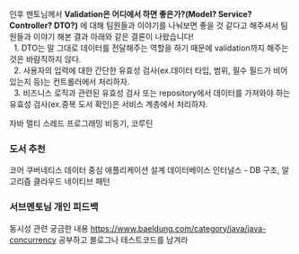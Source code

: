 인후 멘토님께서 **Validation은 어디에서 하면 좋은가?(Model? Service? Controller? DTO?)** 에 대해 팀원들과 이야기를 나눠보면 좋을 것 같다고 해주셔서 팀원들과 이야기 해본 결과 아래와 같은 결론이 나왔습니다!  
  1. DTO는 말 그대로 데이터를 전달해주는 역할을 하기 때문에 validation까지 해주는 것은 바람직하지 않다.  
  2. 사용자의 입력에 대한 간단한 유효성 검사(ex.데이터 타입, 범위, 필수 필드가 비어있는지 등)는 컨트롤러에서 처리하자.  
  3. 비즈니스 로직과 관련된 유효성 검사 또는 repository에서 데이터를 가져와야 하는 유효성 검사(ex.중복 도서 확인)은 서비스 계층에서 처리하자.

자바 멀티 스레드 프로그래밍
비동기, 코루틴

### 도서 추천
코어 쿠버네티스
데이터 중심 애플리케이션 설계
데이터베이스 인터널스 - DB 구조, 알고리즘
클라우드 네이티브 패턴

### 서브멘토님 개인 피드백
동시성 관련 궁금한 내용
https://www.baeldung.com/category/java/java-concurrency
공부하고 블로그나 테스트코드를 남겨라